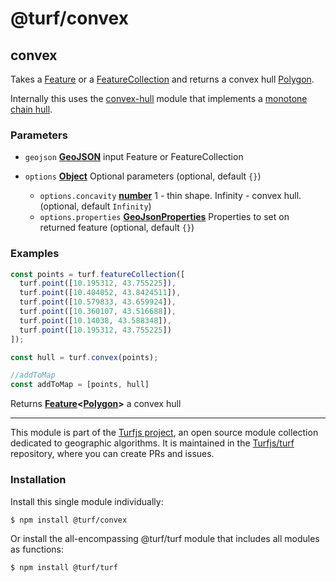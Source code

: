 # @turf/convex

<!-- Generated by documentation.js. Update this documentation by updating the source code. -->

## convex

Takes a [Feature][1] or a [FeatureCollection][2] and returns a convex hull [Polygon][3].

Internally this uses
the [convex-hull][4] module that implements a
[monotone chain hull][5].

### Parameters

*   `geojson` **[GeoJSON][6]** input Feature or FeatureCollection
*   `options` **[Object][7]** Optional parameters (optional, default `{}`)

    *   `options.concavity` **[number][8]** 1 - thin shape. Infinity - convex hull. (optional, default `Infinity`)
    *   `options.properties` **[GeoJsonProperties][1]** Properties to set on returned feature (optional, default `{}`)

### Examples

```javascript
const points = turf.featureCollection([
  turf.point([10.195312, 43.755225]),
  turf.point([10.404052, 43.8424511]),
  turf.point([10.579833, 43.659924]),
  turf.point([10.360107, 43.516688]),
  turf.point([10.14038, 43.588348]),
  turf.point([10.195312, 43.755225])
]);

const hull = turf.convex(points);

//addToMap
const addToMap = [points, hull]
```

Returns **[Feature][1]<[Polygon][3]>** a convex hull

[1]: https://tools.ietf.org/html/rfc7946#section-3.2

[2]: https://tools.ietf.org/html/rfc7946#section-3.3

[3]: https://tools.ietf.org/html/rfc7946#section-3.1.6

[4]: https://github.com/mikolalysenko/convex-hull

[5]: http://en.wikibooks.org/wiki/Algorithm_Implementation/Geometry/Convex_hull/Monotone_chain

[6]: https://tools.ietf.org/html/rfc7946#section-3

[7]: https://developer.mozilla.org/docs/Web/JavaScript/Reference/Global_Objects/Object

[8]: https://developer.mozilla.org/docs/Web/JavaScript/Reference/Global_Objects/Number

<!-- This file is automatically generated. Please don't edit it directly. If you find an error, edit the source file of the module in question (likely index.js or index.ts), and re-run "yarn docs" from the root of the turf project. -->

---

This module is part of the [Turfjs project](https://turfjs.org/), an open source module collection dedicated to geographic algorithms. It is maintained in the [Turfjs/turf](https://github.com/Turfjs/turf) repository, where you can create PRs and issues.

### Installation

Install this single module individually:

```sh
$ npm install @turf/convex
```

Or install the all-encompassing @turf/turf module that includes all modules as functions:

```sh
$ npm install @turf/turf
```
